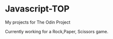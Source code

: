 # Javascript-TOP
My projects for The Odin Project

Currently working for a Rock,Paper, Scissors game.

